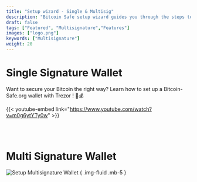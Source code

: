 ```yaml
---
title: "Setup wizard - Single & Multisig"
description: "Bitcoin Safe setup wizard guides you through the steps to create a safe bitcoin wallet"
draft: false
tags: ["Featured", "Multisignature","Features"]
images: ["logo.png"]
keywords: ["Multisignature"]
weight: 20
---
```



# Single Signature Wallet

Want to secure your Bitcoin the right way? Learn how to set up a Bitcoin-Safe.org wallet with Trezor
 ! 🔐💰


{{< youtube-embed link="https://www.youtube.com/watch?v=m0g6ytYTy0w" >}}

<!-- <iframe width="800" height="450" src="https://www.youtube-nocookie.com/embed/m0g6ytYTy0w?si=0YPYyfdtIptF6bLy" title="YouTube video player" frameborder="0" allow="accelerometer; autoplay; clipboard-write; encrypted-media; gyroscope; picture-in-picture; web-share" referrerpolicy="strict-origin-when-cross-origin" allowfullscreen></iframe> -->

<br><br> 


# Multi Signature Wallet

![Setup Multisignature Wallet](https://raw.githubusercontent.com/andreasgriffin/bitcoin-safe/refs/heads/main/docs/multisig-setup.gif)
{ .img-fluid .mb-5 }
